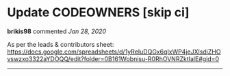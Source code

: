 # Update CODEOWNERS [skip ci]

**brikis98** commented *Jan 28, 2020*

As per the leads & contributors sheet: https://docs.google.com/spreadsheets/d/1yReIuDQGx6qIxWP4jeJXlsdiZHOvswzxo3322aYDOQQ/edit?folder=0B161Wobnisu-R0RhOVNRZktIalE#gid=0
<br />
***



